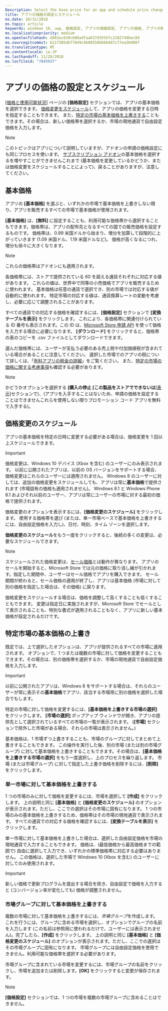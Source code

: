 ```yaml
---
Description: Select the base price for an app and schedule price changes. You can also customize these options for specific markets.
title: アプリの価格の設定とスケジュール
ms.date: 10/31/2018
ms.topic: article
keywords: windows 10, uwp, 価格設定, アプリの価格設定, アプリの価格, アプリの販売, 価格変更, カスタム価格, 価格, 料金, コスト, 基本価格の上書き, 自由設定価格, 自由設定
ms.localizationpriority: medium
ms.openlocfilehash: d901ec630c680adfaa637d5555fc2182749bec89
ms.sourcegitcommit: b11f305dbf7649c4b68550b666487c77ea30d98f
ms.translationtype: MT
ms.contentlocale: ja-JP
ms.lasthandoff: 11/28/2018
ms.locfileid: "7845937"
---
```

# <a name="set-and-schedule-app-pricing"></a>アプリの価格の設定とスケジュール

[[価格と使用可能状況]](set-app-pricing-and-availability.md) ページの **[価格設定]** セクションでは、アプリの基本価格を選択できます。 [価格変更をスケジュール](#schedule-price-changes)して、アプリの価格を変更する日時を指定することもできます。 また、[特定の市場の基本価格を上書きする](#override-base-price-for-specific-markets)こともできます。その場合は、新しい価格帯を選択するか、市場の現地通貨で自由設定価格を入力します。

> [!NOTE]
> このトピックはアプリについて説明していますが、アドオンの申請の価格設定にも同じプロセスを使います。 [サブスクリプション アドオン](../monetize/enable-subscription-add-ons-for-your-app.md)の基本価格を選択するを増やすことができませんこれまで (基本価格を変更しているかどうか、または価格変更をスケジュールすることによって)、戻ることがありますが、注意してください。

## <a name="base-price"></a>基本価格

アプリの **[基本価格]** を選ぶと、いずれかの市場で基本価格を上書きしない限り、アプリを販売するすべての市場で基本価格が使用されます。

**[基本価格]** は、**[無料]** に設定することも、利用可能な価格帯から選択することもできます。価格帯は、アプリの配布先となるすべての国での販売価格を設定するものです。 価格帯は、0.99 米国ドルから始まり、増分を加算して段階的に上がっていきます (1.09 米国ドル、1.19 米国ドルなど)。 価格が高くなるにつれ、増分も徐々に大きくなります。 

> [!NOTE]
> これらの価格帯はアドオンにも適用されます。 

各価格帯には、ストアで提供されている 60 を超える通貨それぞれに対応する値があります。 これらの値は、世界中で同等の小売価格でアプリを販売するために使われます。 基本価格は任意の通貨で選択でき、別の市場では対応する値が自動的に使われます。 特定市場の対応する値は、通貨換算レートの変動を考慮し、必要に応じて調整されることがあります。

すべての通貨での対応する価格を確認するには、**[価格設定]** セクションで **[変換テーブルを表示]** をクリックします。 これにより、各価格帯に関連付けられている ID 番号も表示されます。この ID は、[Microsoft Store 申請 API](../monetize/manage-app-submissions.md#price-tiers) を使って価格を入力する場合に必要になります。 **[ダウンロード]** をクリックすると、価格帯の表のコピーを .csv ファイルとしてダウンロードできます。

選んだ価格帯には、ユーザーが支払う必要のある売上税や付加価値税が含まれている場合があることに注意してください。 選択した市場でのアプリの税について詳しくは、「[有料アプリの税金の詳細](tax-details-for-paid-apps.md)」をご覧ください。 また、[特定の市場の価格に関する考慮事項](define-pricing-and-market-selection.md#price-considerations-for-specific-markets)も確認する必要があります。

> [!NOTE]
> かどうかオプションを選択する **[購入の停止** **[この製品をストアでできないは**[[表示]](choose-visibility-options.md#discoverability)セクションで)、(アプリを入手することはないため、申請の価格を設定することはできませんこれらを使用しない限りプロモーション コード アプリを無料で入手する)。

## <a name="schedule-price-changes"></a>価格変更のスケジュール

アプリの基本価格を特定の日時に変更する必要がある場合は、価格変更を 1 回以上スケジュールできます。 

> [!IMPORTANT]
> 価格変更は、Windows 10 デバイス (Xbox を含む) のユーザーにのみ表示されます。 以前に公開されたアプリは、以前の OS バージョンをサポートする場合、価格変更はこれらのユーザーには適用されません。 Windows 8 のユーザーに対しては、追加の価格変更をスケジュールしても、アプリは常に**基本価格**で提供されます (市場固有の価格も適用されません)。 Windows 8.1 と Windows Phone 8.1 およびそれ以前のユーザー、アプリは常にユーザーの市場に対する最初の価格で提供されます。

価格変更のオプションを表示するには、**[価格変更のスケジュール]** をクリックします。 使用する価格帯を選び (または、単一市場ベースで基本価格を上書きするには、自由設定価格を入力し)、日付、時刻、タイム ゾーンを選択します。

**価格変更のスケジュール**をもう一度をクリックすると、後続の多くの変更は、必要なスケジュールできます。

> [!NOTE]
> スケジュールされた価格変更は、[セール価格](put-apps-and-add-ons-on-sale.md)とは動作が異なります。 アプリのセールを開始すると、Microsoft Store では元の価格に取り消し線が引かれます。指定した期間中、ユーザーはセール価格でアプリを購入できます。 セール期間が終わると、セール価格の適用が終了し、アプリは基本価格 (市場に対して別の価格を指定した場合は、その価格) に戻ります。
>
> 価格変更をスケジュールする場合は、価格を調整して高くすることも低くすることもできます。 変更は指定日に実施されますが、Microsoft Store でセールとして表示されることも、特別な書式が適用されることもなく、アプリに新しい基本価格が設定されるだけです。 


## <a name="override-base-price-for-specific-markets"></a>特定市場の基本価格の上書き

既定では、上で選択したオプションは、アプリが提供されるすべての市場に適用されます。 オプションで、1 つまたは複数の市場に対して価格を変更することもできます。その場合は、別の価格帯を選択するか、市場の現地通貨で自由設定価格を入力します。

> [!IMPORTANT]
> 以前に公開されたアプリは、Windows 8 をサポートする場合は、それらのユーザーが常に表示その**基本価格**でアプリ、該当する市場用に別の価格を選択した場合でもします。

特定の市場に対して価格を変更するには、**[基本価格を上書きする市場の選択]** をクリックします。 **[市場の選択]** ポップアップ ウィンドウが開き、アプリの提供先として選択されているすべての市場の一覧が表示されます。 (**[市場]** セクションで除外した市場がある場合、それらの市場は表示されません。) 

基本価格は、1 市場ずつ上書きすることも、市場のグループに対してまとめて上書きすることもできます。 この操作を実行した後、別の市場 (または別の市場グループ) に対して基本価格を上書きすることもできます。その場合は、**[基本価格を上書きする市場の選択]** をもう一度選択し、上のプロセスを繰り返します。 市場 (または市場グループ) に対して指定した上書き価格を削除するには、**[削除]** をクリックします。


### <a name="override-the-base-price-for-a-single-market"></a>単一市場に対して基本価格を上書きする

1 つの市場のみに対して価格を変更するには、市場を選択して **[作成]** をクリックします。 上の説明と同じ **[基本価格]** と **[価格変更のスケジュール]** のオプションが表示されます。ただし、ここでの選択はその市場に固有になります。 1 つの市場のみの基本価格を上書きするため、価格帯はその市場の現地通貨で表示されます。 すべての通貨での対応する価格を確認するには、**[変換テーブルを表示]** をクリックします。 

単一市場に対して基本価格を上書きした場合は、選択した自由設定価格を市場の現地通貨で入力することもできます。 価格は、(最低価格から最高価格までの範囲で) 自由に選択して入力でき、いずれかの標準価格帯に対応する必要はありません。 この価格は、選択した市場で Windows 10 (Xbox を含む) のユーザーに対してのみ使用されます。 

> [!IMPORTANT]
> 新しい価格で更新プログラムを提出する場合を除き、自由設定で価格を入力すると (コンバージョン率が変化しても) 価格が調整されません。 

### <a name="override-the-base-price-for-a-market-group"></a>市場グループに対して基本価格を上書きする

複数の市場に対して基本価格を上書きするには、*市場グループ*を作成します。 これを行うには、グループに含める市場を選択し、オプションでグループの名前を入力します  (この名前は参照用に使われるだけで、ユーザーには表示されません)。完了したら、**[作成]** をクリックします。 上の説明と同じ **[基本価格]** と **[価格変更のスケジュール]** のオプションが表示されます。ただし、ここでの選択はその市場グループに固有になります。 市場グループには自由設定価格を使用できません。利用可能な価格帯を選択する必要があります。

市場グループに含まれている市場を変更するには、市場グループの名前をクリックし、市場を追加または削除します。**[OK]** をクリックすると変更が保存されます。 

> [!NOTE]
> **[価格設定]** セクションでは、1 つの市場を複数の市場グループに含めることはできません。





